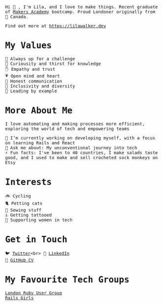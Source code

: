 <samp>
  
  Hi 👋 , I'm Lila, and I love to make things. Recent graduate of [Makers Academy](https://makers.tech/) bootcamp. Proud Londoner originally from 🍁 Canada.
  
  Find out more at https://lilawalker.dev
  
  # My Values
  
  🌟 Always up for a challenge<br>
  🍎 Curiousity and thirst for knowledge<br>
  ✋ Empathy and trust<br>
  💗 Open mind and heart<br>
  🙊 Honest communication<br>
  🖤 Inclusivity and diversity<br>
  🚀 Leading by example<br>
  
  # More About Me
  
  I love automating and making processes more efficient, exploring the world of tech and empowering teams<br>

  🌱 I’m currently working on developing myself, with a focus on learning Rails and React<br>
  💬 Ask me about: My unconventional journey into tech<br>
  ⚡ Fun facts: I've been to 40 countries, I make salads taste good, and I used to make and sell crocheted sock monkeys on Etsy<br>
  
  # Interests
  
  🚲 Cycling<br>
  🐈 Petting cats<br>
  🧵 Sewing stuff<br>
  :anchor: Getting tattooed<br>
  👩 Supporting women in tech<br>
  
  # Get in Touch
  
  🐦 [Twitter](https://twitter.com/_lilaw_)<br>
  🛄 [LinkedIn](https://www.linkedin.com/in/lila-walker-407b003b/)<br>
  💼 [GitHub CV](https://github.com/lilawalker/CV)<br>
  
  # My Favourite Tech Groups
  
  [London Ruby User Group](http://lrug.org/)<br>
  [Rails Girls](http://railsgirls.com/)<br>

</samp>
